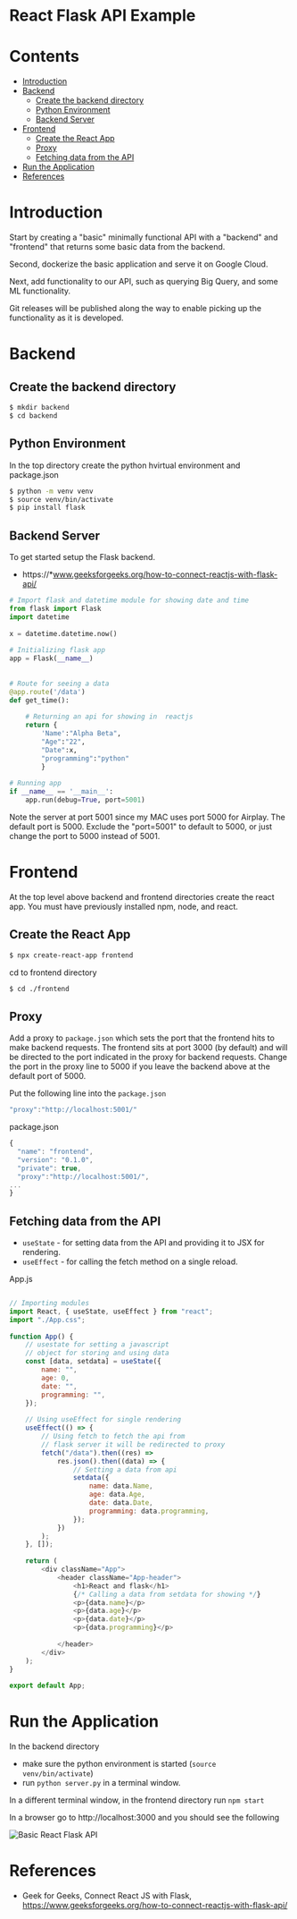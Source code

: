 # React Flask API Example <!-- omit from toc -->

# Contents <!-- omit from toc -->
- [Introduction](#introduction)
- [Backend](#backend)
  - [Create the backend directory](#create-the-backend-directory)
  - [Python Environment](#python-environment)
  - [Backend Server](#backend-server)
- [Frontend](#frontend)
  - [Create the React App](#create-the-react-app)
  - [Proxy](#proxy)
  - [Fetching data from the API](#fetching-data-from-the-api)
- [Run the Application](#run-the-application)
- [References](#references)


# Introduction

Start by creating a "basic" minimally functional API with a "backend" and "frontend" that returns some basic data from the backend.

Second, dockerize the basic application and serve it on Google Cloud.

Next, add functionality to our API, such as querying Big Query, and some ML functionality.

Git releases will be published along the way to enable picking up the functionality as it is developed. 

# Backend

## Create the backend directory

```sh
$ mkdir backend
$ cd backend
```

## Python Environment
In the top directory create the python hvirtual environment and package.json


```sh
$ python -m venv venv
$ source venv/bin/activate
$ pip install flask
```

## Backend Server

To get started setup the Flask backend. 
* https://*www.geeksforgeeks.org/how-to-connect-reactjs-with-flask-api/

```python
# Import flask and datetime module for showing date and time
from flask import Flask
import datetime
 
x = datetime.datetime.now()
 
# Initializing flask app
app = Flask(__name__)
 
 
# Route for seeing a data
@app.route('/data')
def get_time():
 
    # Returning an api for showing in  reactjs
    return {
        'Name':"Alpha Beta", 
        "Age":"22",
        "Date":x, 
        "programming":"python"
        }
 
# Running app
if __name__ == '__main__':
    app.run(debug=True, port=5001)
```

Note the server at port 5001 since my MAC uses port 5000 for Airplay. The default port is 5000. Exclude the "port=5001" to default to 5000, or just change the port to 5000 instead of 5001. 



# Frontend

At the top level above backend and frontend directories create the react app. You must have previously installed npm, node, and react.

## Create the React App

```sh
$ npx create-react-app frontend
```

cd to frontend directory

```sh
$ cd ./frontend
```


## Proxy
Add a proxy to `package.json` which sets the port that the frontend hits to make backend requests. The frontend sits at port 3000 (by default) and will be directed to the port indicated in the proxy for backend requests. Change the port in the proxy line to 5000 if you leave the backend above at the default port of 5000.

Put the following line into the `package.json`

```js
"proxy":"http://localhost:5001/"
```

package.json
```js
{
  "name": "frontend",
  "version": "0.1.0",
  "private": true,
  "proxy":"http://localhost:5001/",
...
}
```

## Fetching data from the API

* `useState` - for setting data from the API and providing it to JSX for rendering.
* `useEffect` - for calling the fetch method on a single reload.


App.js
```js

// Importing modules
import React, { useState, useEffect } from "react";
import "./App.css";
 
function App() {
    // usestate for setting a javascript
    // object for storing and using data
    const [data, setdata] = useState({
        name: "",
        age: 0,
        date: "",
        programming: "",
    });
 
    // Using useEffect for single rendering
    useEffect(() => {
        // Using fetch to fetch the api from 
        // flask server it will be redirected to proxy
        fetch("/data").then((res) =>
            res.json().then((data) => {
                // Setting a data from api
                setdata({
                    name: data.Name,
                    age: data.Age,
                    date: data.Date,
                    programming: data.programming,
                });
            })
        );
    }, []);
 
    return (
        <div className="App">
            <header className="App-header">
                <h1>React and flask</h1>
                {/* Calling a data from setdata for showing */}
                <p>{data.name}</p>
                <p>{data.age}</p>
                <p>{data.date}</p>
                <p>{data.programming}</p>
 
            </header>
        </div>
    );
}
 
export default App;
```

# Run the Application

In the backend directory
* make sure the python environment is started (`source venv/bin/activate`)
* run `python server.py` in a terminal window.

In a different terminal window, in the frontend directory run `npm start`

In a browser go to http://localhost:3000 and you should see the following

![Basic React Flask API](./images/basic_react_flask_api.png)
  

# References 
* Geek for Geeks, Connect React JS with Flask, https://www.geeksforgeeks.org/how-to-connect-reactjs-with-flask-api/

